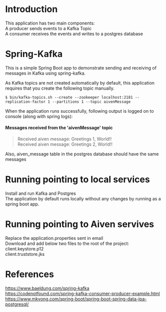 # Introduction

This application has two main components:  
A producer sends events to a Kafka Topic  
A consumer receives the events and writes to a postgres database  


# Spring-Kafka

This is a simple Spring Boot app to demonstrate sending and receiving of messages in Kafka using spring-kafka.

As Kafka topics are not created automatically by default, this application requires that you create the following topic manually.

`$ bin/kafka-topics.sh --create --zookeeper localhost:2181 --replication-factor 1 --partitions 1 --topic aivenMessage`<br>

When the application runs successfully, following output is logged on to console (along with spring logs):

#### Messages received from the 'aivenMessage' topic
>Received aiven message: Greetings 1, World!!  
>Received aiven message: Greetings 2, World!!  

Also, aiven_message table in the postgres database should have the same messages

# Running pointing to local services
Install and run Kafka and Postgres   
The application by default runs locally without any changes by running as a spring boot app.

# Running pointing to Aiven servives
Replace the application.properties sent in email  
Download and add below two files to the root of the project:  
client.keystore.p12  
client.truststore.jks

# References
https://www.baeldung.com/spring-kafka  
https://codenotfound.com/spring-kafka-consumer-producer-example.html  
https://www.mkyong.com/spring-boot/spring-boot-spring-data-jpa-postgresql/
